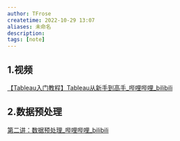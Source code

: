```yaml
---
author: TFrose
createtime: 2022-10-29 13:07
aliases: 未命名
description:
tags: [note]
---
```


## 1.视频
[【Tableau入门教程】Tableau从新手到高手_哔哩哔哩_bilibili](https://www.bilibili.com/video/BV1yZ4y1W7YM/?spm_id_from=333.999.0.0&vd_source=2029b6b0b60ecbc6cf63989bfa56dd26)
## 2.数据预处理
[第二讲：数据预处理_哔哩哔哩_bilibili](https://www.bilibili.com/video/BV1yZ4y1W7YM?p=2&vd_source=2029b6b0b60ecbc6cf63989bfa56dd26)


